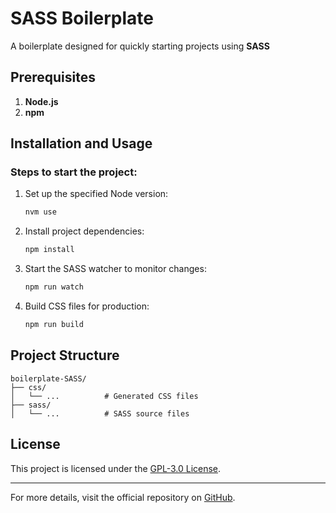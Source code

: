 
# SASS Boilerplate

A boilerplate designed for quickly starting projects using **SASS**

## Prerequisites

1. **Node.js**
2. **npm**

## Installation and Usage

### Steps to start the project:

1. Set up the specified Node version:
   ```bash
   nvm use
   ```

2. Install project dependencies:
   ```bash
   npm install
   ```

3. Start the SASS watcher to monitor changes:
   ```bash
   npm run watch
   ```

4. Build CSS files for production:
   ```bash
   npm run build
   ```

## Project Structure

```
boilerplate-SASS/
├── css/
│   └── ...          # Generated CSS files
├── sass/
│   └── ...          # SASS source files
```

## License

This project is licensed under the [GPL-3.0 License](https://github.com/chphsalvo/boilerplate-SASS/blob/master/LICENSE).

---

For more details, visit the official repository on [GitHub](https://github.com/chphsalvo/boilerplate-SASS).